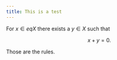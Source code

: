 ```yaml
---
title: This is a test
---
```


For $x \in eq X$ there exists a $y \in X$ such that

$$
  x + y = 0.
$$

Those are the rules.
